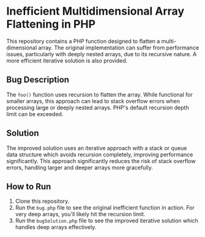 # Inefficient Multidimensional Array Flattening in PHP

This repository contains a PHP function designed to flatten a multi-dimensional array.  The original implementation can suffer from performance issues, particularly with deeply nested arrays, due to its recursive nature.  A more efficient iterative solution is also provided.

## Bug Description

The `foo()` function uses recursion to flatten the array. While functional for smaller arrays, this approach can lead to stack overflow errors when processing large or deeply nested arrays.  PHP's default recursion depth limit can be exceeded.

## Solution

The improved solution uses an iterative approach with a stack or queue data structure which avoids recursion completely, improving performance significantly. This approach significantly reduces the risk of stack overflow errors, handling larger and deeper arrays more gracefully.

## How to Run

1.  Clone this repository.
2.  Run the `bug.php` file to see the original inefficient function in action.  For very deep arrays, you'll likely hit the recursion limit.
3.  Run the `bugSolution.php` file to see the improved iterative solution which handles deep arrays effectively.